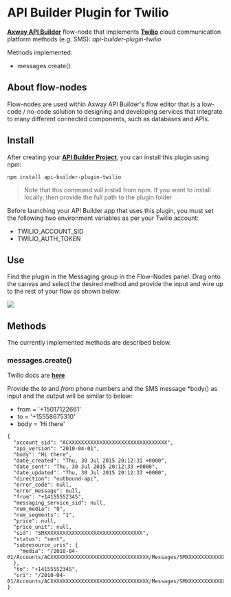 # API Builder Plugin for Twilio

[**Axway API Builder**](https://docs.axway.com/bundle/API_Builder_4x_allOS_en/page/api_builder.html) flow-node that implements [**Twilio**](https://www.twilio.com/go) cloud communication platform methods (e.g. SMS): *api-builder-plugin-twilio*

Methods implemented:

* messages.create()

## About flow-nodes

Flow-nodes are used within Axway API Builder's flow editor that is a low-code / no-code solution to designing and developing services
that integrate to many different connected components, such as databases and APIs.

## Install

After creating your [**API Builder Project**](https://docs.axway.com/bundle/API_Builder_4x_allOS_en/page/api_builder_getting_started_guide.html), you can install this plugin using npm:

```
npm install api-builder-plugin-twilio
```

> Note that this command will install from npm. If you want to install locally, then provide the full path to the plugin folder

Before launching your API Builder app that uses this plugin, you must set the following two environment variables as per your Twilio account:

* TWILIO_ACCOUNT_SID
* TWILIO_AUTH_TOKEN

## Use

Find the plugin in the Messaging group in the Flow-Nodes panel. Drag onto the canvas and select the desired method and provide the input and wire up to the rest of your flow as shown below:

![]([Imgur](https://i.imgur.com/LyoPuKP.png))

## Methods

The currently implemented methods are described below.

### messages.create()

Twilio docs are [**here**](https://www.twilio.com/docs/sms/send-messages)

Provide the *to* and *from* phone numbers and the SMS message *body() as input and the output will be similar to below:

* from =  '+15017122661'
* to = '+15558675310'
* body = 'Hi there'

```
{
  "account_sid": "ACXXXXXXXXXXXXXXXXXXXXXXXXXXXXXXXX",
  "api_version": "2010-04-01",
  "body": "Hi there",
  "date_created": "Thu, 30 Jul 2015 20:12:31 +0000",
  "date_sent": "Thu, 30 Jul 2015 20:12:33 +0000",
  "date_updated": "Thu, 30 Jul 2015 20:12:33 +0000",
  "direction": "outbound-api",
  "error_code": null,
  "error_message": null,
  "from": "+14155552345",
  "messaging_service_sid": null,
  "num_media": "0",
  "num_segments": "1",
  "price": null,
  "price_unit": null,
  "sid": "SMXXXXXXXXXXXXXXXXXXXXXXXXXXXXXXXX",
  "status": "sent",
  "subresource_uris": {
    "media": "/2010-04-01/Accounts/ACXXXXXXXXXXXXXXXXXXXXXXXXXXXXXXXX/Messages/SMXXXXXXXXXXXXXXXXXXXXXXXXXXXXXXXX/Media.json"
  },
  "to": "+14155552345",
  "uri": "/2010-04-01/Accounts/ACXXXXXXXXXXXXXXXXXXXXXXXXXXXXXXXX/Messages/SMXXXXXXXXXXXXXXXXXXXXXXXXXXXXXXXX.json"
}
```
